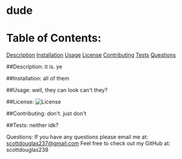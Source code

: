 # dude

  # Table of Contents:

  [Description](#description)
  [Installation](#installation)
  [Usage](#usage)
  [License](#liscense)
  [Contributing](#contributing)
  [Tests](#test)
  [Questions](#questions)

  ##Description: it is. ye
  
  ##Installation: all of them

  ##Usage: well, they can look can't they?

  ##License: ![License](https://img.shields.io/badge/License-MIT-blue.svg "License Badge")

  ##Contributing: don't. just don't

  ##Tests: neither idk?

  Questions: If you have any questions please email me at: scottdouglas237@gmail.com
  Feel free to check out my GitHub at: scottdouglas238

  
